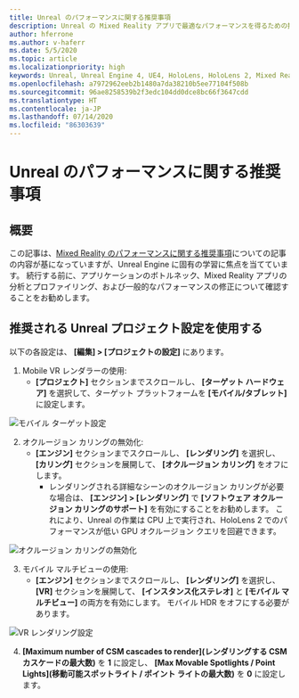 ```yaml
---
title: Unreal のパフォーマンスに関する推奨事項
description: Unreal の Mixed Reality アプリで最適なパフォーマンスを得るための推奨事項
author: hferrone
ms.author: v-haferr
ms.date: 5/5/2020
ms.topic: article
ms.localizationpriority: high
keywords: Unreal, Unreal Engine 4, UE4, HoloLens, HoloLens 2, Mixed Reality, パフォーマンス, 最適化, 設定, ドキュメント
ms.openlocfilehash: a7972962eeb2b1480a7da38210b5ee77104f508b
ms.sourcegitcommit: 96ae8258539b2f3edc104dd0dce8bc66f3647cdd
ms.translationtype: HT
ms.contentlocale: ja-JP
ms.lasthandoff: 07/14/2020
ms.locfileid: "86303639"
---
```

# <a name="performance-recommendations-for-unreal"></a>Unreal のパフォーマンスに関する推奨事項

## <a name="overview"></a>概要

この記事は、[Mixed Reality のパフォーマンスに関する推奨事項](understanding-performance-for-mixed-reality.md)についての記事の内容が基になっていますが、Unreal Engine に固有の学習に焦点を当てています。 続行する前に、アプリケーションのボトルネック、Mixed Reality アプリの分析とプロファイリング、および一般的なパフォーマンスの修正について確認することをお勧めします。

## <a name="recommended-unreal-project-settings"></a>推奨される Unreal プロジェクト設定を使用する
以下の各設定は、 **[編集] > [プロジェクトの設定]** にあります。

1. Mobile VR レンダラーの使用:
    * **[プロジェクト]** セクションまでスクロールし、 **[ターゲット ハードウェア]** を選択して、ターゲット プラットフォームを **[モバイル/タブレット]** に設定します。

![モバイル ターゲット設定](images/unreal/performance-recommendations-img-01.png)

2. オクルージョン カリングの無効化:
    * **[エンジン]** セクションまでスクロールし、 **[レンダリング]** を選択し、 **[カリング]** セクションを展開して、 **[オクルージョン カリング]** をオフにします。
        + レンダリングされる詳細なシーンのオクルージョン カリングが必要な場合は、 **[エンジン] > [レンダリング]** で **[ソフトウェア オクルージョン カリングのサポート]** を有効にすることをお勧めします。 これにより、Unreal の作業は CPU 上で実行され、HoloLens 2 でのパフォーマンスが低い GPU オクルージョン クエリを回避できます。

![オクルージョン カリングの無効化](images/unreal/performance-recommendations-img-02.png)

3. モバイル マルチビューの使用:
    * **[エンジン]** セクションまでスクロールし、 **[レンダリング]** を選択し、 **[VR]** セクションを展開して、 **[インスタンス化ステレオ]** と **[モバイル マルチビュー]** の両方を有効にします。 モバイル HDR をオフにする必要があります。

![VR レンダリング設定](images/unreal/performance-recommendations-img-03.png)

4. **[Maximum number of CSM cascades to render]\(レンダリングする CSM カスケードの最大数\)** を **1** に設定し、 **[Max Movable Spotlights / Point Lights]\(移動可能スポットライト / ポイント ライトの最大数\)** を **0** に設定します。 
